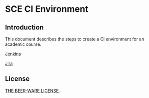 # SCE CI Environment

## Introduction

This document describes the steps to create a CI environment for an academic course.

[Jenkins](jenkins/README.md)

[Jira](jira/README.md)

## License

[THE BEER-WARE LICENSE](./LICENSE).
